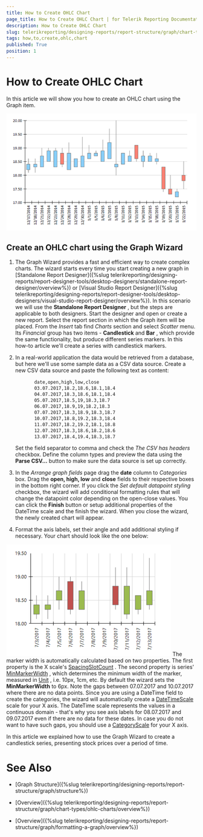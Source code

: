 ```yaml
---
title: How to Create OHLC Chart
page_title: How to Create OHLC Chart | for Telerik Reporting Documentation
description: How to Create OHLC Chart
slug: telerikreporting/designing-reports/report-structure/graph/chart-types/ohlc-charts/how-to-create-ohlc-chart
tags: how,to,create,ohlc,chart
published: True
position: 1
---
```


# How to Create OHLC Chart



In this article we will show you how to create an OHLC chart using the Graph item.         

  ![ohlc](images/Graph/OhlcChart.png)

## Create an OHLC chart using the Graph Wizard

1. The Graph Wizard provides a fast and efficient way to create complex charts. The wizard starts every time you start creating a new graph in               [Standalone Report Designer]({%slug telerikreporting/designing-reports/report-designer-tools/desktop-designers/standalone-report-designer/overview%}) or               [Visual Studio Report Designer]({%slug telerikreporting/designing-reports/report-designer-tools/desktop-designers/visual-studio-report-designer/overview%}). In this scenario we will use the __Standalone Report Designer__ , but the steps are applicable to both designers.                 Start the designer and open or create a new report. Select the report section in which the Graph item will be placed.               From the *Insert*  tab find *Charts*  section and select *Scatter*  menu.               Its *Financial*  group has two items - __Candlestick__  and __Bar__ , which provide               the same functionality, but produce different series markers. In this how-to article we'll create a series with candlestick markers.             

1. In a real-world application the data would be retrieved from a database, but here we'll use some sample data as a CSV data source.               Create a new CSV data source and paste the following text as content:             

	
              date,open,high,low,close
              03.07.2017,18.2,18.6,18.1,18.4
              04.07.2017,18.3,18.6,18.1,18.4
              05.07.2017,18.5,19,18.3,18.7
              06.07.2017,18.9,19,18.2,18.3
              07.07.2017,18.3,18.9,18.3,18.7
              10.07.2017,18.8,19.2,18.3,18.4
              11.07.2017,18.2,19.2,18.1,18.8
              12.07.2017,18.3,18.6,18.2,18.6
              13.07.2017,18.4,19.4,18.3,18.7
            

    Set the field separator to comma and check the *The CSV has headers*  checkbox.               Define the column types and preview the data using the __Parse CSV...__  button to make sure the data source is set up correctly.             

1. In the *Arrange graph fields*  page drag the __date__  column to *Categories*  box.               Drag the __open, high, low__  and __close__  fields to their respective boxes in the bottom right corner.                 If you click the *Set default datapoint styling*  checkbox, the wizard will add conditional formatting rules that will change the datapoint color depending on the open-close values.                 You can click the __Finish__  button or setup additional properties of the DateTime scale and the finish the wizard.               When you close the wizard, the newly created chart will appear.             

1. Format the axis labels, set their angle and add additional styling if necessary. Your chart should look like the one below:               

  ![graph-howto-create-ohlc-chart](images/Graph/graph-howto-create-ohlc-chart.png)    The marker width is automatically calculated based on two properties. The first property is the X scale's                [SpacingSlotCount](/reporting/api/Telerik.Reporting.Scale#Telerik_Reporting_Scale_SpacingSlotCount) .               The second property is series'  [MinMarkerWidth](/reporting/api/Telerik.Reporting.OhlcSeries#Telerik_Reporting_OhlcSeries_MinMarkerWidth) , which determines the minimum width of the marker, measured in                [Unit](/reporting/api/Telerik.Reporting.Drawing.Unit) , i.e. 10px, 1cm, etc.               By default the wizard sets the __MinMarkerWidth__  to 6px.                 Note the gaps between 07.07.2017 and 10.07.2017 where there are no data points. Since you are using a DateTime field to create the categories, the wizard               will automatically create a  [DateTimeScale](/reporting/api/Telerik.Reporting.DateTimeScale)  scale for your X axis. The DateTime scale represents the values in a continuous domain -               that's why you see axis labels for 08.07.2017 and 09.07.2017 even if there are no data for these dates.               In case you do not want to have such gaps, you should use a  [CategoryScale](/reporting/api/Telerik.Reporting.CategoryScale)  for your X axis.             



In this article we explained how to use the Graph Wizard to create a candlestick series, presenting stock prices over a period of time.           

# See Also


 * [Graph Structure]({%slug telerikreporting/designing-reports/report-structure/graph/structure%})

 * [Overview]({%slug telerikreporting/designing-reports/report-structure/graph/chart-types/ohlc-charts/overview%})

 * [Overview]({%slug telerikreporting/designing-reports/report-structure/graph/formatting-a-graph/overview%})
